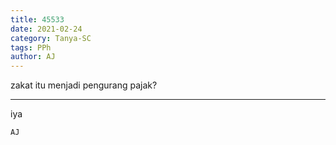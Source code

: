 ```yaml
---
title: 45533
date: 2021-02-24
category: Tanya-SC
tags: PPh
author: AJ
---
```


zakat itu menjadi pengurang pajak?

---

iya

`AJ`

